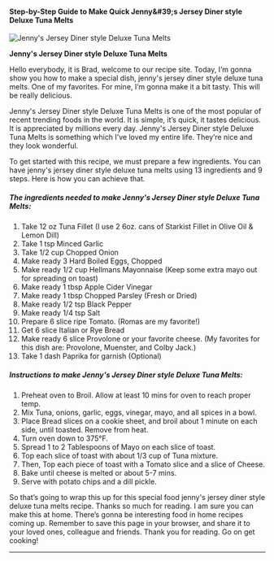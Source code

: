             

#### Step-by-Step Guide to Make Quick Jenny&amp;#39;s Jersey Diner style Deluxe Tuna Melts

![Jenny's Jersey Diner style Deluxe Tuna Melts](https://img-global.cpcdn.com/recipes/6580786052464640/751x532cq70/jennys-jersey-diner-style-deluxe-tuna-melts-recipe-main-photo.jpg)

**Jenny's Jersey Diner style Deluxe Tuna Melts**

Hello everybody, it is Brad, welcome to our recipe site. Today, I’m gonna show you how to make a special dish, jenny's jersey diner style deluxe tuna melts. One of my favorites. For mine, I’m gonna make it a bit tasty. This will be really delicious.

Jenny's Jersey Diner style Deluxe Tuna Melts is one of the most popular of recent trending foods in the world. It is simple, it’s quick, it tastes delicious. It is appreciated by millions every day. Jenny's Jersey Diner style Deluxe Tuna Melts is something which I’ve loved my entire life. They’re nice and they look wonderful.

To get started with this recipe, we must prepare a few ingredients. You can have jenny's jersey diner style deluxe tuna melts using 13 ingredients and 9 steps. Here is how you can achieve that.

##### The ingredients needed to make Jenny's Jersey Diner style Deluxe Tuna Melts:

1.  Take 12 oz Tuna Fillet (I use 2 6oz. cans of Starkist Fillet in Olive Oil & Lemon Dill)
2.  Take 1 tsp Minced Garlic
3.  Take 1/2 cup Chopped Onion
4.  Make ready 3 Hard Boiled Eggs, Chopped
5.  Make ready 1/2 cup Hellmans Mayonnaise (Keep some extra mayo out for spreading on toast)
6.  Make ready 1 tbsp Apple Cider Vinegar
7.  Make ready 1 tbsp Chopped Parsley (Fresh or Dried)
8.  Make ready 1/2 tsp Black Pepper
9.  Make ready 1/4 tsp Salt
10.  Prepare 6 slice ripe Tomato. (Romas are my favorite!)
11.  Get 6 slice Italian or Rye Bread
12.  Make ready 6 slice Provolone or your favorite cheese. (My favorites for this dish are: Provolone, Muenster, and Colby Jack.)
13.  Take 1 dash Paprika for garnish (Optional)

##### Instructions to make Jenny's Jersey Diner style Deluxe Tuna Melts:

1.  Preheat oven to Broil. Allow at least 10 mins for oven to reach proper temp.
2.  Mix Tuna, onions, garlic, eggs, vinegar, mayo, and all spices in a bowl.
3.  Place Bread slices on a cookie sheet, and broil about 1 minute on each side, until toasted. Remove from heat.
4.  Turn oven down to 375°F.
5.  Spread 1 to 2 Tablespoons of Mayo on each slice of toast.
6.  Top each slice of toast with about 1/3 cup of Tuna mixture.
7.  Then, Top each piece of toast with a Tomato slice and a slice of Cheese.
8.  Bake until cheese is melted or about 5-7 mins.
9.  Serve with potato chips and a dill pickle.

So that’s going to wrap this up for this special food jenny's jersey diner style deluxe tuna melts recipe. Thanks so much for reading. I am sure you can make this at home. There’s gonna be interesting food in home recipes coming up. Remember to save this page in your browser, and share it to your loved ones, colleague and friends. Thank you for reading. Go on get cooking!

* * *